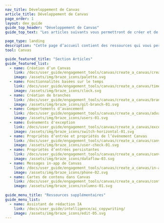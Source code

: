 ```yaml
---
nav_title: Développement de Canvas
article_title: Développement de Canvas
page_order: 1
layout: dev_guide
guide_top_header: "Développement de Canvas"
guide_top_text: "Les articles suivants vous permettront de créer et de lancer un Canvas multidimensionnel."

page_type: landing
description: "Cette page d’accueil contient des ressources qui vous permettront de créer et de lancer un Canvas multidimensionnel."
tool: Canvas

guide_featured_title: "Section Articles"
guide_featured_list:
  - name: Création d’un Canvas
    link: /docs/user_guide/engagement_tools/canvas/create_a_canvas/create_a_canvas/
    image: /assets/img/braze_icons/palette.svg
  - name: Fonctionnalités basées sur le temps
    link: /docs/user_guide/engagement_tools/canvas/create_a_canvas/time_based_canvas/
    image: /assets/img/braze_icons/clock.svg
  - name: Création de branches
    link: /docs/user_guide/engagement_tools/canvas/create_a_canvas/branching/
    image: /assets/img/braze_icons/git-branch-01.svg
  - name: Comportements d’avancement
    link: /docs/user_guide/engagement_tools/canvas/create_a_canvas/advancement/
    image: /assets/img/braze_icons/users-01.svg
  - name: Événements d'exception
    link: /docs/user_guide/engagement_tools/canvas/create_a_canvas/exception_events/
    image: /assets/img/braze_icons/switch-horizontal-01.svg
  - name: Propriétés d’entrée et propriétés de l’événement Canvas
    link: /docs/user_guide/engagement_tools/canvas/create_a_canvas/canvas_entry_properties_event_properties/
    image: /assets/img/braze_icons/user-check-01.svg
  - name: Propriétés d’entrées persistantes
    link: /docs/user_guide/engagement_tools/canvas/create_a_canvas/canvas_persistent_entry_properties/
    image: /assets/img/braze_icons/dataflow-03.svg
  - name: Messages in-app de Canvas
    link: /docs/user_guide/engagement_tools/canvas/create_a_canvas/in-app_messages_in_canvas/
    image: /assets/img/braze_icons/phone-02.svg
  - name: Cartes de contenu dans Canvas
    link: /docs/user_guide/engagement_tools/canvas/create_a_canvas/content-cards_in_canvas/
    image: /assets/img/braze_icons/columns-01.svg
 
guide_menu_title: "Ressources supplémentaires"
guide_menu_list:
  - name: Assistant de rédaction IA
    link: /docs/user_guide/intelligence/ai_copywriting/
    image: /assets/img/braze_icons/edit-05.svg
---
```

